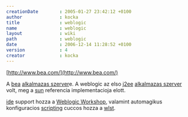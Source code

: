 ```yaml
---
creationDate        : 2005-01-27 23:42:12 +0100 
author              : kocka 
title               : weblogic 
name                : weblogic 
layout              : wiki 
path                : weblogic 
date                : 2006-12-14 11:28:52 +0100 
version             : 4 
creator             : kocka 
---
```

[http://www.bea.com/](http://www.bea.com/)

A [bea](bea.html) [alkalmazas szerver](Alkalmazas%20Szerver.html)e. A weblogic az elso [j2ee](j2ee.html) [alkalmazas szerver](Alkalmazas%20Szerver.html) volt, meg a [sun](Sun.html) referencia implementacioja elott.

[ide](IDE.html) support hozza a [Weblogic Workshop](weblogic%20workshop.html), valamint automagikus konfiguracios [scripting](scripting.html) cuccos hozza a [wlst](wlst.html).


